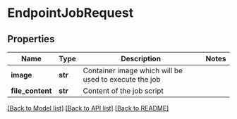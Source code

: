 # EndpointJobRequest

## Properties
Name | Type | Description | Notes
------------ | ------------- | ------------- | -------------
**image** | **str** | Container image which will be used to execute the job | 
**file_content** | **str** | Content of the job script | 

[[Back to Model list]](../README.md#documentation-for-models) [[Back to API list]](../README.md#documentation-for-api-endpoints) [[Back to README]](../README.md)



